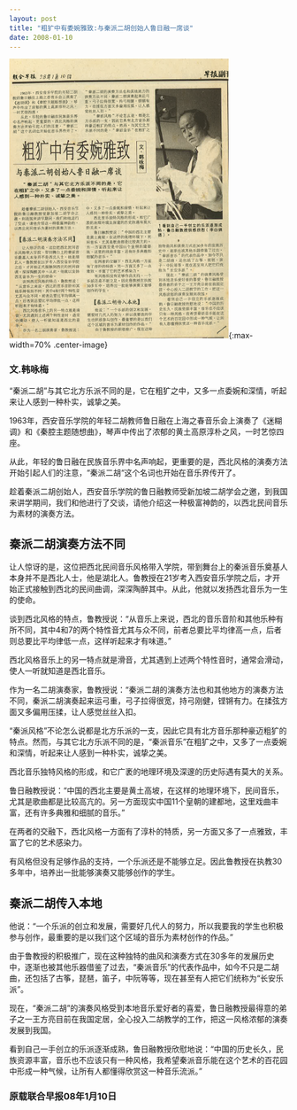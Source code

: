 ```yaml
---
layout: post
title: "粗犷中有委婉雅致:与秦派二胡创始人鲁日融一席谈"
date: 2008-01-10
---
```

![](/files/lu-ri-rong.png){:max-width=70% .center-image}
### 文.韩咏梅

“秦派二胡”与其它北方乐派不同的是，它在粗犷之中，又多一点委婉和深情，听起来让人感到一种朴实，诚挚之美。

1963年，西安音乐学院的年轻二胡教师鲁日融在上海之春音乐会上演奏了《迷糊调》和《秦腔主题随想曲》，琴声中传出了浓郁的黄土高原淳朴之风，一时艺惊四座。

从此，年轻的鲁日融在民族音乐界中名声响起，更重要的是，西北风格的演奏方法开始引起人们的注意，“秦派二胡“这个名词也开始在音乐界传开了。

趁着秦派二胡创始人，西安音乐学院的鲁日融教师受新加坡二胡学会之邀，到我国来讲学期间，我们和他进行了交谈，请他介绍这一种极富神韵的，以西北民间音乐为素材的演奏方法。

## 秦派二胡演奏方法不同

让人惊讶的是，这位把西北民间音乐风格带入学院，带到舞台上的秦派音乐奠基人本身并不是西北人士，他是湖北人。鲁教授在21岁考入西安音乐学院之后，才开始正式接触到西北的民间曲调，深深陶醉其中。从此，他就以发扬西北音乐为一生的使命。

谈到西北风格的特点，鲁教授说：“从音乐上来说，西北的音乐音阶和其他乐种有所不同，其中4和7的两个特性音尤其与众不同，前者总要比平均律高一点，后者则总要比平均律低一点，这样听起来才有味道。”

西北风格音乐上的另一特点就是滑音，尤其遇到上述两个特性音时，通常会滑动，使人一听就知道是西北音乐。

作为一名二胡演奏家，鲁教授说：“秦派二胡的演奏方法也和其他地方的演奏方法不同，秦派二胡演奏起来运弓重，弓子拉得很宽，持弓刚健，铿锵有力。在揉弦方面又多偏用压揉，让人感觉丝丝入扣。

“秦派风格”不论怎么说都是北方乐派的一支，因此它具有北方音乐那种豪迈粗犷的特点。然而，与其它北方乐派不同的是，“秦派音乐”在粗犷之中，又多了一点委婉和深情，听起来让人感到一种朴实，诚挚之美。

西北音乐独特风格的形成，和它广袤的地理环境及深邃的历史际遇有莫大的关系。

鲁日融教授说：“中国的西北主要是黄土高坡，在这样的地理环境下，民间音乐，尤其是歌曲都是比较高亢的。另一方面现实中国11个皇朝的建都地，这里戏曲丰富，还有许多典雅和细腻的音乐。”

在两者的交融下，西北风格一方面有了淳朴的特质，另一方面又多了一点雅致，丰富了它的艺术感染力。

有风格但没有足够作品的支持，一个乐派还是不能够立足。因此鲁教授在执教30多年中，培养出一批能够演奏又能够创作的学生。

## 秦派二胡传入本地

他说：“一个乐派的创立和发展，需要好几代人的努力，所以我要我的学生也积极参与创作，最重要的是以我们这个区域的音乐为素材创作的作品。”

由于鲁教授的积极推广，现在这种独特的曲风和演奏方式在30多年的发展历史中，逐渐也被其他乐器借鉴了过去，“秦派音乐”的代表作品中，如今不只是二胡曲，还包括了古筝，琵琶，笛子，中阮等等，现在甚至有人把它们统称为“长安乐派”。

现在，“秦派二胡”的演奏风格受到本地音乐爱好者的喜爱，鲁日融教授最得意的弟子之一王方亮目前在我国定居，全心投入二胡教学的工作，把这一风格浓郁的演奏发展到我国。

看到自己一手创立的乐派逐渐成熟，鲁日融教授欣慰地说：“中国的历史长久，民族资源丰富，音乐也不应该只有一种风格，我希望秦派音乐能在这个艺术的百花园中形成一种气候，让所有人都懂得欣赏这一种音乐流派。”

### 原载联合早报08年1月10日
